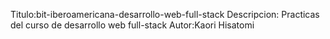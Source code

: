 Titulo:bit-iberoamericana-desarrollo-web-full-stack
Descripcion: Practicas del curso de desarrollo web full-stack 
Autor:Kaori Hisatomi